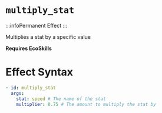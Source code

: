 # `multiply_stat`
:::infoPermanent Effect
:::

Multiplies a stat by a specific value

**Requires EcoSkills**

# Effect Syntax
```yaml
- id: multiply_stat
  args:
    stat: speed # The name of the stat
    multiplier: 0.75 # The amount to multiply the stat by
```
